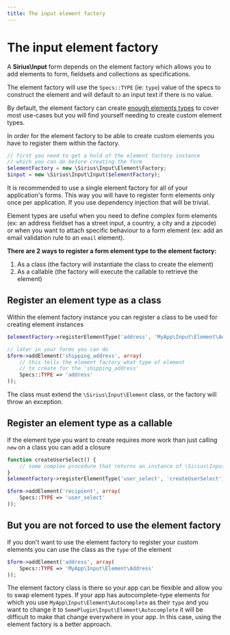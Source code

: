 ```yaml
---
title: The input element factory
---
```


# The input element factory

A **Sirius\Input** form depends on the element factory which allows you to add elements to form, fieldsets and collections as specifications.

The element factory will use the `Specs::TYPE` (ie: `type`) value of the specs to construct the element and will default to an input text if there is no value.

By default, the element factory can create [enough elements types](Form_element_types.md) to cover most use-cases but you will find yourself needing to create custom element types.

In order for the element factory to be able to create custom elements you have to register them within the factory.

```php
// first you need to get a hold of the element factory instance
// which you can do before creating the form
$elementFactory = new \Sirius\Input\Element\Factory;
$input = new \Sirius\Input\Input($elementFactory);
```

It is recommended to use a single element factory for all of your application's forms. This way you will have to register form elements only once per application. If you use dependency injection that will be trivial.

Element types are useful when you need to define complex form elements (ex: an address fieldset has a street input, a country, a city and a zipcode) or when you want to attach specific behaviour to a form element (ex: add an email validation rule to an `email` element).

**There are 2 ways to register a form element type to the element factory:**

1. As a class (the factory will instantiate the class to create the element)
2. As a callable (the factory will execute the callable to retrieve the element)

## Register an element type as a class

Within the element factory instance you can register a class to be used for creating element instances

```php
$elementFactory->registerElementType('address', 'MyApp\Input\Element\AddressFieldset');

// later in your forms you can do
$form->addElement('shipping_address', array(
    // this tells the element factory what type of element
    // to create for the 'shipping_address'
    Specs::TYPE => 'address'
));
```

The class must extend the `\Sirius\Input\Element` class, or the factory will throw an exception.

## Register an element type as a callable

If the element type you want to create requires more work than just calling `new` on a class you can add a closure

```php
function createUserSelect() {
    // some complex procedure that returns an instance of \Sirius\Input\Element
}
$elementFactory->registerElementType('user_select', 'createUserSelect');

$form->addElement('recipient', array(
    Specs::TYPE => 'user_select'
));
```

## But you are not forced to use the element factory

If you don't want to use the element factory to register your custom elements you can use the class as the `type` of the element

```php
$form->addElement('address', array(
    Specs::TYPE => 'MyApp\Input\Element\Address'
));
```

The element factory class is there so your app can be flexible and allow you to swap element types. If your app has autocomplete-type elements for which you use `MyApp\Input\Element\Autocomplete` as their `type` and you want to change it to `SomePlugin\Input\Element\Autocomplete` it will be difficult to make that change everywhere in your app. In this case, using the element factory is a better approach.
